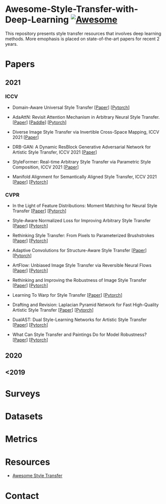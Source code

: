 # Awesome-Style-Transfer-with-Deep-Learning [![Awesome](https://awesome.re/badge.svg)](https://awesome.re)
This repository presents style transfer resources that involves deep learning methods. More emophasis is placed on state-of-the-art papers for recent 2 years.

# Papers

## 2021

### ICCV 
* Domain-Aware Universal Style Transfer [[Paper](https://openaccess.thecvf.com/content/ICCV2021/papers/Hong_Domain-Aware_Universal_Style_Transfer_ICCV_2021_paper.pdf)] [[Pytorch](https://github.com/Kibeom-Hong/Domain-Aware-Style-Transfer)]

* AdaAttN: Revisit Attention Mechanism in Arbitrary Neural Style Transfer. [[Paper](https://openaccess.thecvf.com/content/ICCV2021/papers/Liu_AdaAttN_Revisit_Attention_Mechanism_in_Arbitrary_Neural_Style_Transfer_ICCV_2021_paper.pdf)] [[Paddle](https://github.com/wzmsltw/AdaAttN)] [[Pytorch](https://github.com/Huage001/AdaAttN)]

* Diverse Image Style Transfer via Invertible Cross-Space Mapping, ICCV 2021 [[Paper](https://openaccess.thecvf.com/content/ICCV2021/papers/Chen_Diverse_Image_Style_Transfer_via_Invertible_Cross-Space_Mapping_ICCV_2021_paper.pdf)]

* DRB-GAN: A Dynamic ResBlock Generative Adversarial Network for Artistic Style Transfer, ICCV 2021 [[Paper](https://openaccess.thecvf.com/content/ICCV2021/papers/Xu_DRB-GAN_A_Dynamic_ResBlock_Generative_Adversarial_Network_for_Artistic_Style_ICCV_2021_paper.pdf)]

* StyleFormer: Real-time Arbitrary Style Transfer via Parametric Style Composition, ICCV 2021 [[Paper](https://openaccess.thecvf.com/content/ICCV2021/papers/Wu_StyleFormer_Real-Time_Arbitrary_Style_Transfer_via_Parametric_Style_Composition_ICCV_2021_paper.pdf)]

* Manifold Alignment for Semantically Aligned Style Transfer, ICCV 2021 [[Paper](https://openaccess.thecvf.com/content/ICCV2021/papers/Huo_Manifold_Alignment_for_Semantically_Aligned_Style_Transfer_ICCV_2021_paper.pdf)] [[Pytorch](https://github.com/NJUHuoJing/MAST)]

### CVPR 

* In the Light of Feature Distributions: Moment Matching for Neural Style Transfer [[Paper](https://openaccess.thecvf.com/content/CVPR2021/papers/Kalischek_In_the_Light_of_Feature_Distributions_Moment_Matching_for_Neural_CVPR_2021_paper.pdf)] [[Pytorch](https://github.com/D1noFuzi/cmd_styletransfer)] 

* Style-Aware Normalized Loss for Improving Arbitrary Style Transfer [[Paper](https://openaccess.thecvf.com/content/CVPR2021/papers/Cheng_Style-Aware_Normalized_Loss_for_Improving_Arbitrary_Style_Transfer_CVPR_2021_paper.pdf)] [[Pytorch]()] 

* Rethinking Style Transfer: From Pixels to Parameterized Brushstrokes [[Paper](https://openaccess.thecvf.com/content/CVPR2021/papers/Kotovenko_Rethinking_Style_Transfer_From_Pixels_to_Parameterized_Brushstrokes_CVPR_2021_paper.pdf)] [[Pytorch]()] 

* Adaptive Convolutions for Structure-Aware Style Transfer [[Paper](https://openaccess.thecvf.com/content/CVPR2021/papers/Chandran_Adaptive_Convolutions_for_Structure-Aware_Style_Transfer_CVPR_2021_paper.pdf)] [[Pytorch]()] 

* ArtFlow: Unbiased Image Style Transfer via Reversible Neural Flows [[Paper](https://openaccess.thecvf.com/content/CVPR2021/papers/An_ArtFlow_Unbiased_Image_Style_Transfer_via_Reversible_Neural_Flows_CVPR_2021_paper.pdf)] [[Pytorch]()] 

* Rethinking and Improving the Robustness of Image Style Transfer [[Paper](https://openaccess.thecvf.com/content/CVPR2021/papers/Wang_Rethinking_and_Improving_the_Robustness_of_Image_Style_Transfer_CVPR_2021_paper.pdf)] [[Pytorch]()] 

* Learning To Warp for Style Transfer [[Paper](https://openaccess.thecvf.com/content/CVPR2021/papers/Liu_Learning_To_Warp_for_Style_Transfer_CVPR_2021_paper.pdf)] [[Pytorch]()] 

* Drafting and Revision: Laplacian Pyramid Network for Fast High-Quality Artistic Style Transfer [[Paper](https://openaccess.thecvf.com/content/CVPR2021/papers/Lin_Drafting_and_Revision_Laplacian_Pyramid_Network_for_Fast_High-Quality_Artistic_CVPR_2021_paper.pdf)] [[Pytorch]()] 

* DualAST: Dual Style-Learning Networks for Artistic Style Transfer [[Paper](https://openaccess.thecvf.com/content/CVPR2021/papers/Chen_DualAST_Dual_Style-Learning_Networks_for_Artistic_Style_Transfer_CVPR_2021_paper.pdf)] [[Pytorch]()] 

* What Can Style Transfer and Paintings Do for Model Robustness? [[Paper](https://openaccess.thecvf.com/content/CVPR2021/papers/Lin_What_Can_Style_Transfer_and_Paintings_Do_for_Model_Robustness_CVPR_2021_paper.pdf)] [[Pytorch]()] 


<!-- * Title [[Paper]()] [[Pytorch]()]  -->

<!-- * Title [[Paper]()] [[Pytorch]()]  -->


## 2020


## <2019

# Surveys

# Datasets

# Metrics

# Resources
* [Awesome Style Transfer](https://github.com/neuralchen/awesome_style_transferb)

# Contact
